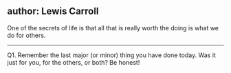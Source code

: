 author: Lewis Carroll
---
One of the secrets of life
is that all that is really worth the doing
is what we do for others.

---
Q1. Remember the last major (or minor) thing you have done today. 
Was it just for you, for the others, or both?
Be honest!
